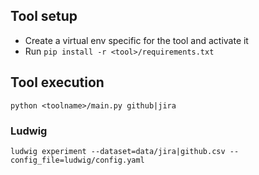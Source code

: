 
## Tool setup

* Create a virtual env specific for the tool and activate it
* Run `pip install -r <tool>/requirements.txt`

## Tool execution

```shell
python <toolname>/main.py github|jira
```

### Ludwig

```shell
ludwig experiment --dataset=data/jira|github.csv --config_file=ludwig/config.yaml 
```

